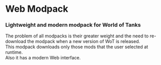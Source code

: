# Web Modpack
### Lightweight and modern modpack for World of Tanks

The problem of all modpacks is their greater weight and the need to re-download the modpack when a new version of WoT is released.<br>
This modpack downloads only those mods that the user selected at runtime.<br>
Also it has a modern Web interface.
